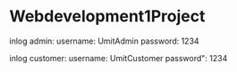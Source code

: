 # Webdevelopment1Project
inlog admin:
username: UmitAdmin
password: 1234

inlog customer:
username: UmitCustomer
password": 1234
